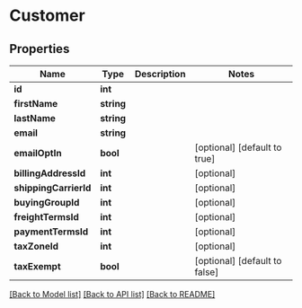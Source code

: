 # Customer

## Properties
Name | Type | Description | Notes
------------ | ------------- | ------------- | -------------
**id** | **int** |  | 
**firstName** | **string** |  | 
**lastName** | **string** |  | 
**email** | **string** |  | 
**emailOptIn** | **bool** |  | [optional] [default to true]
**billingAddressId** | **int** |  | [optional] 
**shippingCarrierId** | **int** |  | [optional] 
**buyingGroupId** | **int** |  | [optional] 
**freightTermsId** | **int** |  | [optional] 
**paymentTermsId** | **int** |  | [optional] 
**taxZoneId** | **int** |  | [optional] 
**taxExempt** | **bool** |  | [optional] [default to false]

[[Back to Model list]](../../README.md#documentation-for-models) [[Back to API list]](../../README.md#documentation-for-api-endpoints) [[Back to README]](../../README.md)

